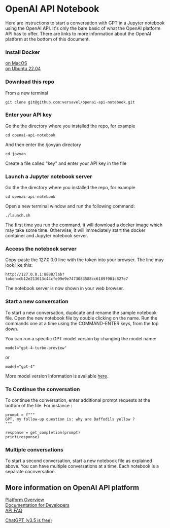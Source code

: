 # OpenAI API Notebook

Here are instructions to start a conversation with GPT in a Jupyter notebook using the OpenAI API. It's only the bare basic of what the OpenAI platform API has to offer. There are links to more information about the OpenAI platform at the bottom of this document.

### Install Docker 
[on MacOS](install_docker_macos.md)  
[on Ubuntu 22.04](install_docker_ubuntu.md)

### Download this repo
From a new terminal
```
git clone git@github.com:versavel/openai-api-notebook.git
```
### Enter your API key
Go the the directory where you installed the repo, for example
```
cd openai-api-notebook
```
And then enter the /jovyan directory
```
cd jovyan
```
Create a file called "key" and enter your API key in the file

### Launch a Jupyter notebook server
Go the the directory where you installed the repo, for example
```
cd openai-api-notebook
```
Open a new terminal window and run the following command:
```
./launch.sh
```
The first time you run the command, it will download a docker image which may take some time. Otherwise, it will immediately start the docker container and Jupyter notebook server.

### Access the notebook server
Copy-paste the 127.0.0.0 line with the token into your browser. The line may look like this:
```
http://127.0.0.1:8888/lab?token=cb12e213613c44cfe99e9e7473083588cc6189f901c827e7
```
The notebook server is now shown in your web browser. 

### Start a new conversation
To start a new conversation, duplicate and rename the sample notebook file. Open the new notebook file by double clicking on the name. Run the commands one at a time using the COMMAND-ENTER keys, from the top down.   

You can run a specific GPT model version by changing the model name:
```
model="gpt-4-turbo-preview"
```
or
```
model="gpt-4"
```
More model version information is available [here](https://platform.openai.com/docs/models/gpt-4-and-gpt-4-turbops://platform.openai.com/docs/models/gpt-4-and-gpt-4-turbo).  


### To Continue the conversation
To continue the conversation, enter additional prompt requests at the bottom of the file. For instance :
```
prompt = f"""
GPT, my follow-up question is: why are Daffodils yellow ?
"""

response = get_completion(prompt)
print(response)
```

### Multiple conversations
To start a second conversation, start a new notebook file as explained above. You can have multiple conversations at a time. Each notebook is a separate cocnversation.



## More information on OpenAI API platform

[Platform Overview](https://openai.com/product)  
[Documentation for Developers](https://platform.openai.com/overview)  
[API FAQ](https://help.openai.com/en/collections/3675931-api)  

[ChatGPT (v3.5 is free)](https://chat.openai.com/)